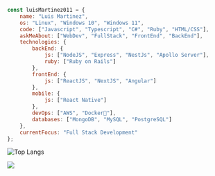 
```javascript
const luisMartinez011 = {
    name: "Luis Martinez",
    os: "Linux", "Windows 10", "Windows 11",
    code: ["Javascript", "Typescript", "C#", "Ruby", "HTML/CSS"],
    askMeAbout: ["WebDev", "FullStack", "FrontEnd", "BackEnd"],
    technologies: {
        backEnd: {
            js: ["NodeJS", "Express", "NestJs", "Apollo Server"],
            ruby: ["Ruby on Rails"]
        },
        frontEnd: {
            js: ["ReactJS", "NextJS", "Angular"]
        },
        mobile: {
            js: ["React Native"]
        },
        devOps: ["AWS", "Docker🐳"],
        databases: ["MongoDB", "MySQL", "PostgreSQL"]
    },
    currentFocus: "Full Stack Development"
};
```

![Top Langs](https://github-readme-stats.vercel.app/api/top-langs/?username=luisMartinez011&layout=compact&theme=dark&hide_border=true)

![](https://komarev.com/ghpvc/?username=luisMartinez011)

